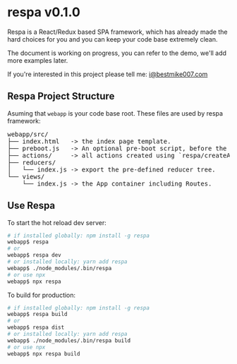 # respa v0.1.0

Respa is a React/Redux based SPA framework, which has already made the hard choices for you and you can keep your code base extremely clean.

The document is working on progress, you can refer to the demo, we'll add more examples later.

If you're interested in this project please tell me: i@bestmike007.com

## Respa Project Structure

Asuming that `webapp` is your code base root. These files are used by respa framework:

<pre>
webapp/src/
├── index.html   -> the index page template.
├── preboot.js   -> An optional pre-boot script, before the react app is loaded, e.g. login redirect, pre-load user info or app config, etc.
├── actions/     -> all actions created using `respa/createAction`
├── reducers/
│   └── index.js -> export the pre-defined reducer tree.
└── views/
    └── index.js -> the App container including Routes.
</pre>

## Use Respa

To start the hot reload dev server:

``` bash
# if installed globally: npm install -g respa
webapp$ respa
# or
webapp$ respa dev
# or installed locally: yarn add respa
webapp$ ./node_modules/.bin/respa
# or use npx
webapp$ npx respa
```

To build for production:

``` bash
# if installed globally: npm install -g respa
webapp$ respa build
# or
webapp$ respa dist
# or installed locally: yarn add respa
webapp$ ./node_modules/.bin/respa build
# or use npx
webapp$ npx respa build
```
